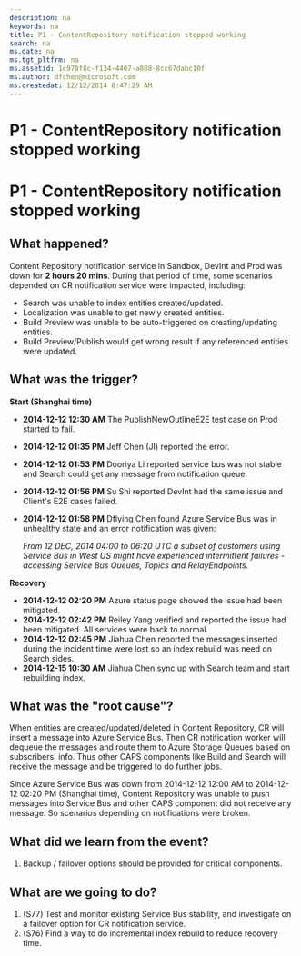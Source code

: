 ```yaml
---
description: na
keywords: na
title: P1 - ContentRepository notification stopped working
search: na
ms.date: na
ms.tgt_pltfrm: na
ms.assetid: 1c978f8c-f134-4407-a808-8cc67dabc10f
ms.author: dfchen@microsoft.com
ms.createdat: 12/12/2014 8:47:29 AM
---
```

# P1 - ContentRepository notification stopped working
P1 - ContentRepository notification stopped working
===

What happened?
---

Content Repository notification service in Sandbox, DevInt and Prod was down for **2 hours 20 mins**. During that period of time, some scenarios depended on CR notification service were impacted, including:

* Search was unable to index entities created/updated.
* Localization was unable to get newly created entities.
* Build Preview was unable to be auto-triggered on creating/updating entities.
* Build Preview/Publish would get wrong result if any referenced entities were updated.

What was the trigger?
---

**Start (Shanghai time)**

  * **2014-12-12 12:30 AM** The PublishNewOutlineE2E test case on Prod started to fail.
  * **2014-12-12 01:35 PM** Jeff Chen (JI) reported the error.
  * **2014-12-12 01:53 PM** Dooriya Li reported service bus was not stable and Search could get any message from notification queue.
  * **2014-12-12 01:56 PM** Su Shi reported DevInt had the same issue and Client's E2E cases failed.
  * **2014-12-12 01:58 PM** Dflying Chen found Azure Service Bus was in unhealthy state and an error notification was given:
  

      *From 12 DEC, 2014 04:00 to 06:20 UTC a subset of customers using Service Bus in West US might have experienced intermittent failures - accessing Service Bus Queues, Topics and RelayEndpoints.*



**Recovery**

  * **2014-12-12 02:20 PM** Azure status page showed the issue had been mitigated.
  * **2014-12-12 02:42 PM** Reiley Yang verified and reported the issue had been mitigated. All services were back to normal.
  * **2014-12-12 02:45 PM** Jiahua Chen reported the messages inserted during the incident time were lost so an index rebuild was need on Search sides.
  * **2014-12-15 10:30 AM** Jiahua Chen sync up with Search team and start rebuilding index.

What was the "root cause"?
---

When entities are created/updated/deleted in Content Repository, CR will insert a message into Azure Service Bus. Then CR notification worker will dequeue the messages and route them to Azure Storage Queues based on subscribers' info. Thus other CAPS components like Build and Search will receive the message and be triggered to do further jobs.

Since Azure Service Bus was down from 2014-12-12 12:00 AM to 2014-12-12 02:20 PM (Shanghai time), Content Repository was unable to push messages into Service Bus and other CAPS component did not receive any message. So scenarios depending on notifications were broken.

What did we learn from the event?
---

 1. Backup / failover options should be provided for critical components.

What are we going to do?
---

 1. (S77) Test and monitor existing Service Bus stability, and investigate on a failover option for CR notification service.
 2. (S76) Find a way to do incremental index rebuild to reduce recovery time.
